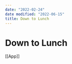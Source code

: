 ```yaml
---
date: "2022-02-24"
date modified: "2022-06-15"
title: Down to Lunch
---
```


# Down to Lunch
[[App]]
